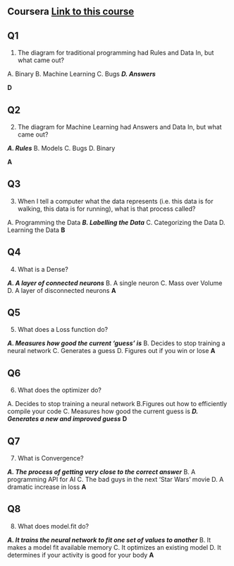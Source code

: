 ## Coursera [Link to this course](https://www.coursera.org/learn/introduction-tensorflow/)

## Q1

1. The diagram for traditional programming had Rules and Data In, but what came out?

  A. Binary
 B. Machine Learning
 C. Bugs
***D. Answers***

  **D**

## Q2

2. The diagram for Machine Learning had Answers and Data In, but what came out?

  ***A. Rules***
 B. Models
 C. Bugs
 D. Binary

  **A**

## Q3

3. When I tell a computer what the data represents (i.e. this data is for walking, this data is for running), what is that process called?

  A. Programming the Data
***B. Labelling the Data***
 C. Categorizing the Data
 D. Learning the Data
  **B**

## Q4

4. What is a Dense?

  ***A. A layer of connected neurons***
 B. A single neuron
 C. Mass over Volume
 D. A layer of disconnected neurons
  **A**

## Q5

5. What does a Loss function do?

  ***A. Measures how good the current ‘guess’ is***
 B. Decides to stop training a neural network
 C. Generates a guess
 D. Figures out if you win or lose
  **A**

## Q6

6. What does the optimizer do?

  A. Decides to stop training a neural network
 B.Figures out how to efficiently compile your code
 C. Measures how good the current guess is
***D. Generates a new and improved guess***
  **D**

## Q7

7. What is Convergence?

  ***A. The process of getting very close to the correct answer***
 B. A programming API for AI
 C. The bad guys in the next ‘Star Wars’ movie
 D. A dramatic increase in loss
  **A**

## Q8

8. What does model.fit do?

  ***A. It trains the neural network to fit one set of values to another***
 B. It makes a model fit available memory
 C. It optimizes an existing model
 D. It determines if your activity is good for your body
  **A**